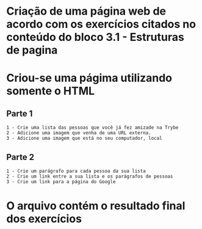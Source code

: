 # Criação de uma página web de acordo com os exercícios citados no conteúdo do bloco 3.1 - Estruturas de pagina
# Criou-se uma págima utilizando somente o HTML

## Parte 1

    1 - Crie uma lista das pessoas que você já fez amizade na Trybe
    2 - Adicione uma imagem que venha de uma URL externa.
    3 - Adicione uma imagem que está no seu computador, local

## Parte 2

    1 - Crie um parágrafo para cada pessoa da sua lista
    2 - Crie um link entre a sua lista e os parágrafos de pessoas
    3 - Crie um link para a página do Google

# O arquivo contém o resultado final dos exercícios